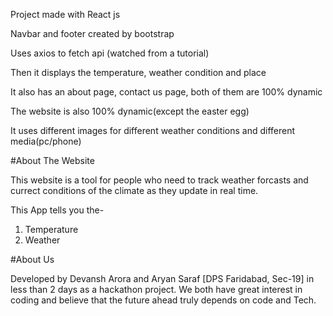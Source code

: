 Project made with React js

Navbar and footer created by bootstrap

Uses axios to fetch api (watched from a tutorial)

Then it displays the temperature, weather condition and place

It also has an about page, contact us page, both of them are 100% dynamic

The website is also 100% dynamic(except the easter egg)

It uses different images for different weather conditions and different media(pc/phone)

#About The Website

This website is a tool for people who need to track weather forcasts and currect conditions of the climate as they update in real time.

This App tells you the-
1) Temperature
2) Weather 

#About Us

Developed by Devansh Arora and Aryan Saraf [DPS Faridabad, Sec-19] in less than 2 days as a hackathon project. We both have great interest in coding and believe that the future ahead truly depends on code and Tech.